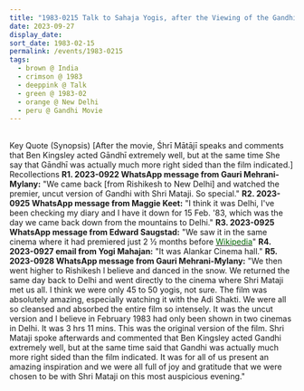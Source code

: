 ```yaml
---
title: "1983-0215 Talk to Sahaja Yogis, after the Viewing of the Gandhi Movie, Hall, Alankar Cinema, Lajpat Nagar 3, New Delhi, India"
date: 2023-09-27
display_date: 
sort_date: 1983-02-15
permalink: /events/1983-0215
tags:
  - brown @ India
  - crimson @ 1983
  - deeppink @ Talk
  - green @ 1983-02
  - orange @ New Delhi
  - peru @ Gandhi Movie
---
```


<br>

<wave-list>
  <list-title color="DarkSeaGreen" width="100"> Key Quote (Synopsis)</list-title>
  <list-item color="BlanchedAlmond" width="250">[After the movie, Śhrī Mātājī speaks and comments that Ben Kingsley acted Gāndhī extremely well, but at the same time She say that Gāndhī was actually much more right sided than the film indicated.]</list-item>
</wave-list>

<br>

<wave-list>
  <list-title color="DarkSeaGreen" width="65"> Recollections</list-title>
  <list-item color="BlanchedAlmond"  width="250"><b>R1. 2023-0922 WhatsApp message from Gauri Mehrani-Mylany:</b> "We came back [from Rishikesh to New Delhi] and watched the premier, uncut version of Gandhi with Shri Mataji. So special."</list-item>
  <list-item color="Lavender" width="250"><b>R2. 2023-0925 WhatsApp message from Maggie Keet:</b> "I think it was Delhi, I've been checking my diary and I have it down for 15 Feb. '83, which was the day we came back down from the mountains to Delhi."</list-item>
  <list-item color="BlanchedAlmond" width="250"><b>R3. 2023-0925 WhatsApp message from Edward Saugstad:</b> "We saw it in the same cinema where it had premiered just 2 ½ months before <a href="https://en.m.wikipedia.org/wiki/Gandhi_(film)/"> <font color="DarkGreen"> Wikipedia</font></a>"</list-item>
  <list-item color="Lavender" width="250"><b>R4. 2023-0927 email from Yogi Mahajan:</b> "It was Alankar Cinema hall."</list-item>
  <list-item color="BlanchedAlmond" width="250"><b>R5. 2023-0928 WhatsApp message from Gauri Mehrani-Mylany:</b> "We then went higher to Rishikesh l believe and danced in the snow. We returned the same day back to Delhi and went directly to the cinema where Shri Mataji met us all. I think we were only 45 to 50 yogis, not sure. The film was absolutely amazing, especially watching it with the Adi Shakti. We were all so cleansed and absorbed the entire film so intensely. It was the uncut version and l believe in February 1983 had only been shown in two cinemas in Delhi. It was 3 hrs 11 mins. This was the original version of the film. Shri Mataji spoke afterwards and commented that Ben Kingsley acted Gandhi extremely well, but at the same time said that Gandhi was actually much more right sided than the film indicated. It was for all of us present an amazing inspiration and we were all full of joy and gratitude that we were chosen to be with Shri Mataji on this most auspicious evening."</list-item>
</wave-list>